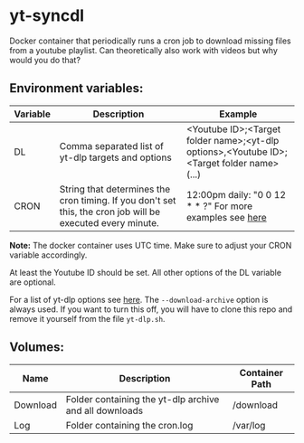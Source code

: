 # yt-syncdl
Docker container that periodically runs a cron job to download missing files from a youtube playlist. Can theoretically also work with videos but why would you do that?

## Environment variables:

| Variable | Description                                        | Example                                                                                   |
|----------|----------------------------------------------------|-------------------------------------------------------------------------------------------|
| DL       | Comma separated list of yt-dlp targets and options | \<Youtube ID\>;\<Target folder name\>;\<yt-dlp options\>,\<Youtube ID\>;\<Target folder name\>(...) |
| CRON     | String that determines the cron timing. If you don't set this, the cron job will be executed every minute.| 12:00pm daily:  "0 0 12 * * ?" For more examples see [here](https://www.netiq.com/documentation/cloud-manager-2-5/ncm-reference/data/bexyssf.html)

**Note:** The docker container uses UTC time. Make sure to adjust your CRON variable accordingly.

At least the Youtube ID should be set. All other options of the DL variable are optional.

For a list of yt-dlp options see [here](https://github.com/yt-dlp/yt-dlp#usage-and-options). The `--download-archive` option is always used. If you want to turn this off, you will have to clone this repo and remove it yourself from the file `yt-dlp.sh`.

## Volumes:

| Name     | Description                                            | Container Path |
|----------|--------------------------------------------------------|----------------|
| Download | Folder containing the yt-dlp archive and all downloads | /download      |
| Log      | Folder containing the cron.log                         | /var/log       |